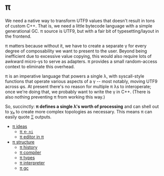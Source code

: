 # π
We need a native way to transform UTF9 values that doesn't result in tons of custom C++. That is, we need a little bytecode language with a simple generational GC. π source is UTF9, but with a fair bit of typesetting/layout in the frontend.

π matters because without it, we have to create a separate γ for every degree of composability we want to present to the user. Beyond being inefficient due to excessive value copying, this would also require lots of awkward micro-γs to serve as adapters. π provides a small random-access context to eliminate this overhead.

π is an imperative language that powers a single λ, with syscall-style functions that operate various aspects of a γ -- most notably, moving UTF9 across φs. At present there's no reason for multiple π λs to interoperate; once we're doing that, we probably want to write the γ in C++. (There is also nothing preventing π from working this way.)

So, succinctly: **π defines a single λ's worth of processing** and can shell out to [γ₀](gamma0.md) to create more complex topologies as necessary. This means π can easily quote [Ξ](Xi.md) outputs.

+ [π ideas](pi-ideas.md)
  + [π ← `ni`](pi-ni.md)
  + [π editor in π](pi-editor.md)
+ [π structure](pi-structure.md)
  + [π history](pi-history.md)
  + [π compiler](pi-compiler.md)
  + [π types](pi-types.md)
  + [π interpreter](pi-interpreter.md)
  + [π gc](pi-gc.md)

